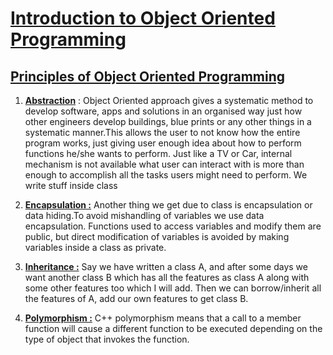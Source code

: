 # <u>**Introduction to Object Oriented Programming**</u>


## **<u>Principles of Object Oriented Programming</u>**

1. <u>**Abstraction**</u> : Object Oriented approach gives a systematic method to develop software, apps and solutions in an organised way just how other engineers develop buildings, blue prints or any other things in a systematic manner.This allows the user to not know how the entire program works, just giving user enough idea about how to perform functions he/she wants to perform. Just like a TV or Car, internal mechanism is not available what user can interact with is more than enough to accomplish all the tasks users might need to perform. We write stuff inside class

2. **<u>Encapsulation :</u>**  Another thing we get due to class is encapsulation or data hiding.To avoid mishandling of variables we use data encapsulation. Functions used to access variables and modify them are public, but direct modification of variables is avoided by making variables inside a class as private.
3. **<u>Inheritance :</u>** Say we have written a class A, and after some days we want another class B which has all the features as class A along with some other features too which I will add. Then we can borrow/inherit all the features of A, add our own features to get class B.
4. **<u>Polymorphism :</u>**   C++ polymorphism means that a call to a member function will cause a different function to be executed depending on the type of object that invokes the function.

